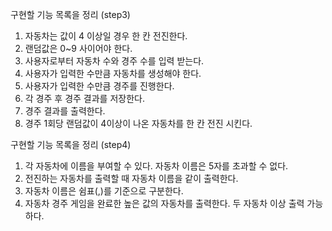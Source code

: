 구현할 기능 목록을 정리 (step3)
1. 자동차는 값이 4 이상일 경우 한 칸 전진한다.
2. 랜덤값은 0~9 사이어야 한다.
3. 사용자로부터 자동차 수와 경주 수를 입력 받는다.
4. 사용자가 입력한 수만큼 자동차를 생성해야 한다.
5. 사용자가 입력한 수만큼 경주를 진행한다.
6. 각 경주 후 경주 결과를 저장한다.
7. 경주 결과를 출력한다.
8. 경주 1회당 랜덤값이 4이상이 나온 자동차를 한 칸 전진 시킨다.

구현할 기능 목록을 정리 (step4)
1. 각 자동차에 이름을 부여할 수 있다. 자동차 이름은 5자를 초과할 수 없다.
2. 전진하는 자동차를 출력할 때 자동차 이름을 같이 출력한다.
3. 자동차 이름은 쉼표(,)를 기준으로 구분한다.
4. 자동차 경주 게임을 완료한 높은 값의 자동차를 출력한다. 두 자동차 이상 출력 가능하다.